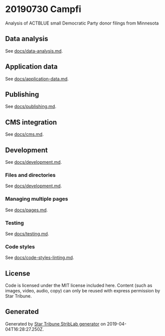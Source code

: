 # 20190730 Campfi

Analysis of ACTBLUE small Democratic Party donor filings from Minnesota



## Data analysis

_<Describe data and where it comes from.>_

See [docs/data-analysis.md](./docs/data-analysis.md).


## Application data

_<Describe data and where it comes from.>_

See [docs/application-data.md](./docs/application-data.md).

## Publishing

See [docs/publishing.md](./docs/publishing.md).

## CMS integration

See [docs/cms.md](./docs/cms.md).

## Development

See [docs/development.md](./docs/development.md).

### Files and directories

See [docs/development.md](./docs/files-directories.md).

### Managing multiple pages

See [docs/pages.md](./docs/pages.md).

### Testing

See [docs/testing.md](./docs/testing.md).

### Code styles

See [docs/code-styles-linting.md](./docs/code-styles-linting.md).

## License

Code is licensed under the MIT license included here. Content (such as images, video, audio, copy) can only be reused with express permission by Star Tribune.

## Generated

Generated by [Star Tribune StribLab generator](https://github.com/striblab/generator-striblab) on 2019-04-04T16:28:27.250Z.
